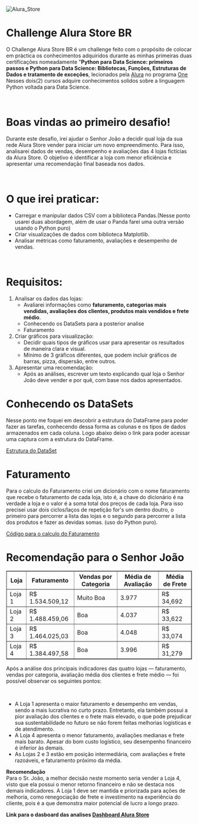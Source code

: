 ![Alura_Store](https://github.com/user-attachments/assets/3877924a-608b-47e9-be94-d5c181e7f3e4)
<h1>Challenge Alura Store BR</h1>
<p>O Challenge Alura Store BR é um challenge feito com o propósito de colocar em práctica os conhecimentos adquiridos durante as minhas primeiras duas certificações nomeadamente "<b>Python para Data Science: primeiros passos e Python para Data Science: Bibliotecas, Funções, Estruturas de Dados e tratamento de exceções</b>, lecionados pela <a target = "_blank" href = "https://www.alura.com.br/" titlie = "Visite o site">Alura</a> no programa <a target = "_blank" href = "https://www.oracle.com/br/education/oracle-next-education/" titlie = "Visite o site">One</a> Nesses dois(2) cursos adquire conhecimentos solidos sobre a linguagem Python voltada para Data Science.</p>
<br>
<h1>Boas vindas ao primeiro desafio!</h1>
<p>Durante este desafio, irei ajudar o Senhor João a decidir qual loja da sua rede Alura Store vender para iniciar um novo empreendimento. Para isso, analisarei dados de vendas, desempenho e avaliações das 4 lojas fictícias da Alura Store. O objetivo é identificar a loja com menor eficiência e apresentar uma recomendação final baseada nos dados.</p>
<br>
<h1>O que irei praticar:</h1>
<ul>
  <li>Carregar e manipular dados CSV com a biblioteca Pandas.(Nesse ponto usarei duas abordagem, além de usar o Panda farei uma outra versão usando o Python puro)</li>
  <li>Criar visualizações de dados com biblioteca Matplotlib.</li>
  <li>Analisar métricas como faturamento, avaliações e desempenho de vendas.</li>
</ul>
<br>
<h1>Requisitos:</h1>
<ol>
  <li>
    Analisar os dados das lojas:
    <ul>
      <li>Avaliarei informações como <b>faturamento, categorias mais vendidas, avaliações dos clientes, produtos mais vendidos e frete médio</b>.</li>
      <li>Conhecendo os DataSets para a posterior analise</li>
      <li>Faturamento</li>
    </ul>
  </li>
  
  <li>
    Criar gráficos para visualização:
    <ul>
      <li>Decidir quais tipos de gráficos usar para apresentar os resultados de maneira clara e visual.</li>
      <li>Mínimo de 3 gráficos diferentes, que podem incluir gráficos de barras, pizza, dispersão, entre outros.</li>
    </ul>
  </li>
  
  <li>
    Apresentar uma recomendação:
    <ul>
      <li>Após as análises, escrever um texto explicando qual loja o Senhor João deve vender e por quê, com base nos dados apresentados.</li>
    </ul>
  </li>
</ol>
<h1>Conhecendo os DataSets</h1>
<p>Nesse ponto me foquei em descobrir a estrutura do DataFrame para poder fazer as tarefas, conhecendo dessa forma as colunas e os tipos de dados armazenados em cada coluna. Logo abaixo deixo o link para poder acessar uma captura com a estrutura do DataFrame.</p>
<a target = "_blank" href = "https://github.com/Enoque12/challenge1-data-science/blob/c4d7a287f3ae45c7b5d5116a44cbb88304da6732/assets/TabelaEstrutura.png" titlie = "DataFrame">Estrutura do DataSet</a>
<h1>Faturamento</h1>
<p>Para o calculo do Faturamento criei um dicionário com o nome faturamento que recebe o faturamento de cada loja, isto é, a chave do dicionário é na verdade a loja e o valor é a soma total dos preços de cada loja. Para isso precisei usar dois ciclos/laços de repetição for's um dentro doutro, o primeiro para percorrer a lista das lojas e o segundo para percorrer a lista dos produtos e fazer as devidas somas. (uso do Python puro).</p>
<a target = "_blank" href = "https://github.com/Enoque12/challenge1-data-science/blob/c4d7a287f3ae45c7b5d5116a44cbb88304da6732/assets/Captura%20de%20Ecr%C3%A3%20(276).png" titlie = "Codigo">Código para o calculo do Faturamento</a>
<h1>Recomendação para o Senhor João</h1>
<table border="1">
  <thead>
    <tr>
      <th>Loja</th>
      <th>Faturamento</th>
      <th>Vendas por Categoria</th>
      <th>Média de Avaliação</th>
      <th>Média de Frete</th>
    </tr>
  </thead>
  <tbody>
    <tr>
      <td>Loja 1</td>
      <td>R$ 1.534.509,12</td>
      <td>Muito Boa</td>
      <td>3.977</td>
      <td>R$ 34,692</td>
    </tr>
    <tr>
      <td>Loja 2</td>
      <td>R$ 1.488.459,06</td>
      <td>Boa</td>
      <td>4.037</td>
      <td>R$ 33,622</td>
    </tr>
    <tr>
      <td>Loja 3</td>
      <td>R$ 1.464.025,03</td>
      <td>Boa</td>
      <td>4.048</td>
      <td>R$ 33,074</td>
    </tr>
    <tr>
      <td>Loja 4</td>
      <td>R$ 1.384.497,58</td>
      <td>Boa</td>
      <td>3.996</td>
      <td>R$ 31,279</td>
    </tr>
  </tbody>
</table>
<p>Após a análise dos principais indicadores das quatro lojas — faturamento, vendas por categoria, avaliação média dos clientes e frete médio — foi possível observar os seguintes pontos:</p><br>
<ul>
  <li>A Loja 1 apresenta o maior faturamento e desempenho em vendas, sendo a mais lucrativa no curto prazo. Entretanto, ela também possui a pior avaliação dos clientes e o frete mais elevado, o que pode prejudicar sua sustentabilidade no futuro se não forem feitas melhorias logísticas e de atendimento.</li>
  <li>A Loja 4 apresenta o menor faturamento, avaliações medianas e frete mais barato. Apesar do bom custo logístico, seu desempenho financeiro é inferior às demais.</li>
  <li>As Lojas 2 e 3 estão em posição intermediária, com avaliações e frete razoáveis, e faturamento próximo da média.</li>
</ul>
<p><b>Recomendação</b><br>Para o Sr. João, a melhor decisão neste momento seria vender a Loja 4, visto que ela possui o menor retorno financeiro e não se destaca nos demais indicadores.
A Loja 1 deve ser mantida e priorizada para ações de melhoria, como renegociação de frete e investimento na experiência do cliente, pois é a que demonstra maior potencial de lucro a longo prazo.</p>
<b> Link para o dasboard das analises <a target = "_blank" href = "https://www.dashboardalurastore.streamlit.app/" titlie = "Visite o site">Dashboard Alura Store</a>





